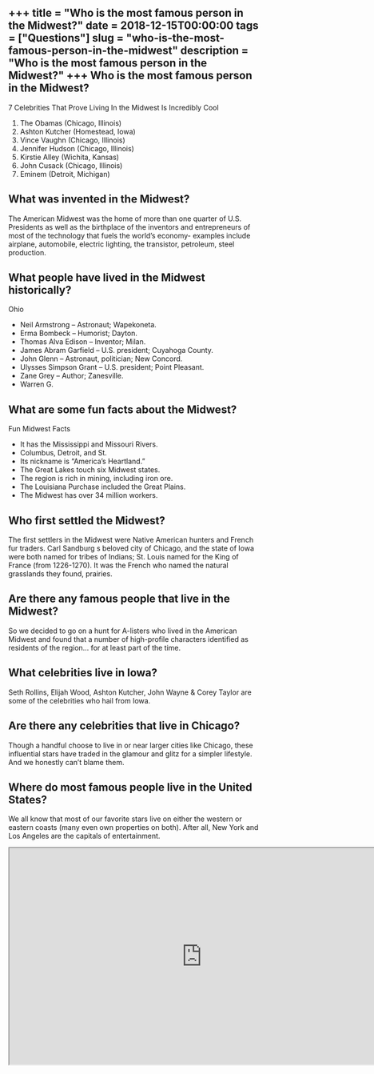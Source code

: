 +++
title = "Who is the most famous person in the Midwest?"
date = 2018-12-15T00:00:00
tags = ["Questions"]
slug = "who-is-the-most-famous-person-in-the-midwest"
description = "Who is the most famous person in the Midwest?"
+++
Who is the most famous person in the Midwest?
---------------------------------------------

7 Celebrities That Prove Living In the Midwest Is Incredibly Cool

1. The Obamas (Chicago, Illinois)
2. Ashton Kutcher (Homestead, Iowa)
3. Vince Vaughn (Chicago, Illinois)
4. Jennifer Hudson (Chicago, Illinois)
5. Kirstie Alley (Wichita, Kansas)
6. John Cusack (Chicago, Illinois)
7. Eminem (Detroit, Michigan)

What was invented in the Midwest?
---------------------------------

The American Midwest was the home of more than one quarter of U.S. Presidents as well as the birthplace of the inventors and entrepreneurs of most of the technology that fuels the world’s economy- examples include airplane, automobile, electric lighting, the transistor, petroleum, steel production.

What people have lived in the Midwest historically?
---------------------------------------------------

Ohio

- Neil Armstrong – Astronaut; Wapekoneta.
- Erma Bombeck – Humorist; Dayton.
- Thomas Alva Edison – Inventor; Milan.
- James Abram Garfield – U.S. president; Cuyahoga County.
- John Glenn – Astronaut, politician; New Concord.
- Ulysses Simpson Grant – U.S. president; Point Pleasant.
- Zane Grey – Author; Zanesville.
- Warren G.

What are some fun facts about the Midwest?
------------------------------------------

Fun Midwest Facts

- It has the Mississippi and Missouri Rivers.
- Columbus, Detroit, and St.
- Its nickname is “America’s Heartland.”
- The Great Lakes touch six Midwest states.
- The region is rich in mining, including iron ore.
- The Louisiana Purchase included the Great Plains.
- The Midwest has over 34 million workers.

Who first settled the Midwest?
------------------------------

The first settlers in the Midwest were Native American hunters and French fur traders. Carl Sandburg s beloved city of Chicago, and the state of Iowa were both named for tribes of Indians; St. Louis named for the King of France (from 1226-1270). It was the French who named the natural grasslands they found, prairies.

Are there any famous people that live in the Midwest?
-----------------------------------------------------

So we decided to go on a hunt for A-listers who lived in the American Midwest and found that a number of high-profile characters identified as residents of the region… for at least part of the time.

What celebrities live in Iowa?
------------------------------

Seth Rollins, Elijah Wood, Ashton Kutcher, John Wayne &amp; Corey Taylor are some of the celebrities who hail from Iowa.

Are there any celebrities that live in Chicago?
-----------------------------------------------

Though a handful choose to live in or near larger cities like Chicago, these influential stars have traded in the glamour and glitz for a simpler lifestyle. And we honestly can’t blame them.

Where do most famous people live in the United States?
------------------------------------------------------

We all know that most of our favorite stars live on either the western or eastern coasts (many even own properties on both). After all, New York and Los Angeles are the capitals of entertainment.

<iframe allow="accelerometer; autoplay; clipboard-write; encrypted-media; gyroscope; picture-in-picture" allowfullscreen="" class="__youtube_prefs__  epyt-is-override  no-lazyload" data-no-lazy="1" data-origheight="433" data-origwidth="770" data-skipgform_ajax_framebjll="" height="433" id="_ytid_76896" loading="lazy" src="https://www.youtube.com/embed/VC_p1DzgN0U?enablejsapi=1&autoplay=0&cc_load_policy=0&cc_lang_pref=&iv_load_policy=1&loop=0&modestbranding=0&rel=1&fs=1&playsinline=0&autohide=2&theme=dark&color=red&controls=1&" title="YouTube player" width="770"></iframe>